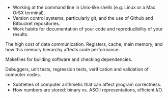 * Working at the command line in Unix-like shells (e.g. Linux or a Mac OrSX         terminal).
* Version control systems, particularly git, and the use of Github and Bitbucket         repositories.
* Work habits for documentation of your code and reproducibility of your         results.




The high cost of data communication.  Registers, cache, main memory,         and how this memory hierarchy affects code performance. 

Makefiles for building software and checking dependencies.

Debuggers, unit tests, regression tests, verification and validation of         computer codes.


* Subtleties of computer arithmetic that can affect program correctness.
* How numbers are stored: binary vs. ASCII representations, efficient I/O.